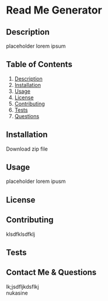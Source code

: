 
  # Read Me Generator



  <!-- Titled description for grading clarity. Will remove after grading -->
  ## Description
  placeholder lorem ipsum
  
  
  
  ## Table of Contents
  1. [Description](#description)
  2. [Installation](#installation)
  3. [Usage](#usage)
  4. [License](#license)
  5. [Contributing](#contributing)
  6. [Tests](#tests)
  7. [Questions](#questions)
  
  ## Installation
  Download zip file

  ## Usage
  placeholder lorem ipusm

  ## License
  
  ## Contributing
  klsdfklsdfklj

  ## Tests
  
  ## Contact Me & Questions
  lk;jsdfljkdsflkj<br>
  nukasine


